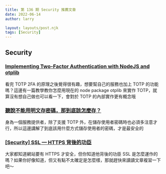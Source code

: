 ```yaml
---
title: 第 136 期 Security 推薦文章
date: 2022-06-14
author: larry

layout: layouts/post.njk
tags: [Security]
---
```


## Security

<!-- summary -->

### [Implementing Two-Factor Authentication with NodeJS and otplib](https://soshace.com/implementing-two-factor-authentication-with-nodejs-and-otplib/)

看完 TOTP 2FA 的原理之後覺得很有趣，想要幫自己的服務也加上 TOTP 的功能嗎？這邊有一篇教學教你怎麼用現在的 node package otplib 來實作 TOTP，就算沒有想自己做也可以看一下，會對於 TOTP 的內部實作更有概念哦

<!-- summary -->

### [聽說不能用明文存密碼，那到底該怎麼存？](https://medium.com/starbugs/how-to-store-password-in-database-sefely-6b20f48def92)

身為一個服務提供者，除了支援 TOTP 外，在儲存使用者密碼時也必須多注意才行，所以這邊講解了到底該用什麼方式儲存使用者的密碼，才是最安全的

### [[Security] SSL — HTTPS 背後的功臣](https://medium.com/starbugs/security-ssl-https-%E8%83%8C%E5%BE%8C%E7%9A%84%E5%8A%9F%E8%87%A3-df714e4df77b)

大家都知道網站要有 HTTPS 才安全，但你知道他背後的功臣 SSL 是怎麼運作的嗎？如果你好像知道，但又有點不太確定是怎麼樣，那就趕快來讀讀文章複習一下吧～
